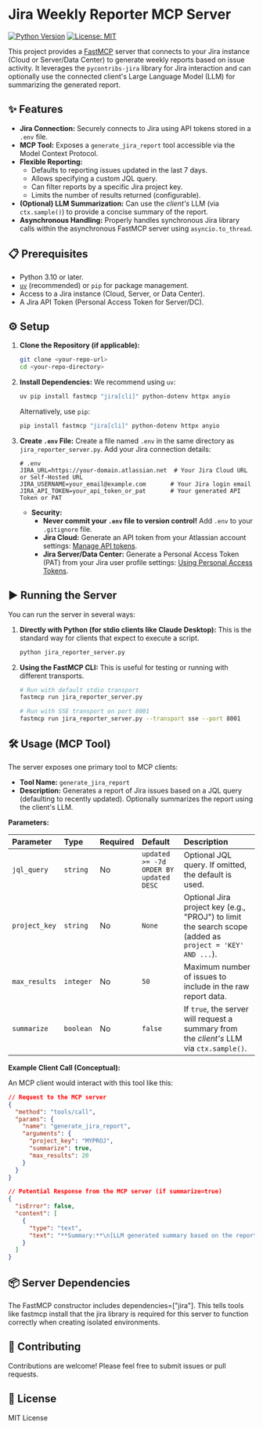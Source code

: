 # Jira Weekly Reporter MCP Server

[![Python Version](https://img.shields.io/badge/python-3.10+-blue.svg)](https://www.python.org/downloads/)
[![License: MIT](https://img.shields.io/badge/License-MIT-yellow.svg)](https://opensource.org/licenses/MIT) <!-- Adjust if using a different license -->

This project provides a [FastMCP](https://gofastmcp.com/) server that connects to your Jira instance (Cloud or Server/Data Center) to generate weekly reports based on issue activity. It leverages the `pycontribs-jira` library for Jira interaction and can optionally use the connected client's Large Language Model (LLM) for summarizing the generated report.

## ✨ Features

*   **Jira Connection:** Securely connects to Jira using API tokens stored in a `.env` file.
*   **MCP Tool:** Exposes a `generate_jira_report` tool accessible via the Model Context Protocol.
*   **Flexible Reporting:**
    *   Defaults to reporting issues updated in the last 7 days.
    *   Allows specifying a custom JQL query.
    *   Can filter reports by a specific Jira project key.
    *   Limits the number of results returned (configurable).
*   **(Optional) LLM Summarization:** Can use the *client's* LLM (via `ctx.sample()`) to provide a concise summary of the report.
*   **Asynchronous Handling:** Properly handles synchronous Jira library calls within the asynchronous FastMCP server using `asyncio.to_thread`.

## 📋 Prerequisites

*   Python 3.10 or later.
*   [`uv`](https://docs.astral.sh/uv/getting-started/installation/) (recommended) or `pip` for package management.
*   Access to a Jira instance (Cloud, Server, or Data Center).
*   A Jira API Token (Personal Access Token for Server/DC).

## ⚙️ Setup

1.  **Clone the Repository (if applicable):**
    ```bash
    git clone <your-repo-url>
    cd <your-repo-directory>
    ```

2.  **Install Dependencies:**
    We recommend using `uv`:
    ```bash
    uv pip install fastmcp "jira[cli]" python-dotenv httpx anyio
    ```
    Alternatively, use `pip`:
    ```bash
    pip install fastmcp "jira[cli]" python-dotenv httpx anyio
    ```

3.  **Create `.env` File:**
    Create a file named `.env` in the same directory as `jira_reporter_server.py`. Add your Jira connection details:
    ```dotenv
    # .env
    JIRA_URL=https://your-domain.atlassian.net  # Your Jira Cloud URL or Self-Hosted URL
    JIRA_USERNAME=your_email@example.com       # Your Jira login email
    JIRA_API_TOKEN=your_api_token_or_pat       # Your generated API Token or PAT
    ```
    *   **Security:**
        *   **Never commit your `.env` file to version control!** Add `.env` to your `.gitignore` file.
        *   **Jira Cloud:** Generate an API token from your Atlassian account settings: [Manage API tokens](https://support.atlassian.com/atlassian-account/docs/manage-api-tokens-for-your-atlassian-account/).
        *   **Jira Server/Data Center:** Generate a Personal Access Token (PAT) from your Jira user profile settings: [Using Personal Access Tokens](https://confluence.atlassian.com/enterprise/using-personal-access-tokens-1026032365.html).

## ▶️ Running the Server

You can run the server in several ways:

1.  **Directly with Python (for stdio clients like Claude Desktop):**
    This is the standard way for clients that expect to execute a script.
    ```bash
    python jira_reporter_server.py
    ```

2.  **Using the FastMCP CLI:**
    This is useful for testing or running with different transports.
    ```bash
    # Run with default stdio transport
    fastmcp run jira_reporter_server.py

    # Run with SSE transport on port 8001
    fastmcp run jira_reporter_server.py --transport sse --port 8001
    ```

## 🛠️ Usage (MCP Tool)

The server exposes one primary tool to MCP clients:

*   **Tool Name:** `generate_jira_report`
*   **Description:** Generates a report of Jira issues based on a JQL query (defaulting to recently updated). Optionally summarizes the report using the client's LLM.

**Parameters:**

| Parameter     | Type         | Required | Default                  | Description                                                                                                    |
| :------------ | :----------- | :------- | :----------------------- | :------------------------------------------------------------------------------------------------------------- |
| `jql_query`   | `string`     | No       | `updated >= -7d ORDER BY updated DESC` | Optional JQL query. If omitted, the default is used.                                                  |
| `project_key` | `string`     | No       | `None`                   | Optional Jira project key (e.g., "PROJ") to limit the search scope (added as `project = 'KEY' AND ...`). |
| `max_results` | `integer`    | No       | `50`                     | Maximum number of issues to include in the raw report data.                                                    |
| `summarize`   | `boolean`    | No       | `false`                  | If `true`, the server will request a summary from the *client's* LLM via `ctx.sample()`.                       |

**Example Client Call (Conceptual):**

An MCP client would interact with this tool like this:

```json
// Request to the MCP server
{
  "method": "tools/call",
  "params": {
    "name": "generate_jira_report",
    "arguments": {
      "project_key": "MYPROJ",
      "summarize": true,
      "max_results": 20
    }
  }
}

// Potential Response from the MCP server (if summarize=true)
{
  "isError": false,
  "content": [
    {
      "type": "text",
      "text": "**Summary:**\n[LLM generated summary based on the report below]...\n\n**Full Report:**\nJira Report (YYYY-MM-DD)\nQuery: project = 'MYPROJ' AND updated >= -7d ORDER BY updated DESC\nFound X issues (showing max 20):\n--------------------\n- [MYPROJ-123] Fix login bug | Status: Done | Assignee: Jane Doe | Updated: YYYY-MM-DD HH:MM\n- [MYPROJ-124] Add new feature | Status: In Progress | Assignee: John Smith | Updated: YYYY-MM-DD HH:MM\n..."
    }
  ]
}
```

## 📦 Server Dependencies
The FastMCP constructor includes dependencies=["jira"]. This tells tools like fastmcp install that the jira library is required for this server to function correctly when creating isolated environments.

## 🤝 Contributing
Contributions are welcome! Please feel free to submit issues or pull requests.

## 📄 License
MIT License